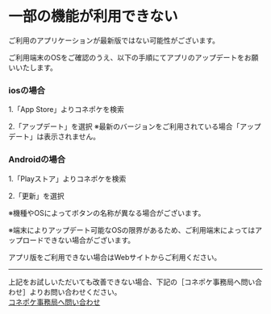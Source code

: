 # 一部の機能が利用できない

ご利用のアプリケーションが最新版ではない可能性がございます。

ご利用端末のOSをご確認のうえ、以下の手順にてアプリのアップデートをお願いいたします。  

### iosの場合

1.「App Store」よりコネポケを検索

2.「アップデート」を選択
※最新のバージョンをご利用されている場合「アップデート」は表示されません。

### Androidの場合

1.「Playストア」よりコネポケを検索

2.「更新」を選択

※機種やOSによってボタンの名称が異なる場合がございます。
  
※端末によりアップデート可能なOSの限界があるため、ご利用端末によってはアップロードできない場合がございます。

アプリ版をご利用できない場合はWebサイトからご利用ください。

---

上記をお試しいただいても改善できない場合、下記の［コネポケ事務局へ問い合わせ］よりお問い合わせください。  
[コネポケ事務局へ問い合わせ](support@conepoke.com)
